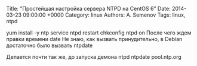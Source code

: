 Title: "Простейшая настройка сервера NTPD на CentOS 6"
Date: 2014-03-23 09:00:00 +0000
Category: linux
Authors: A. Semenov
Tags: linux, ntpd

<!--more-->
yum install -y ntp
service ntpd restart
chkconfig ntpd on
После чего ждем правки времени
date
Не знаю, как вызвать принудительно, в Debian достаточно было вызвать ntpdate

Делается почти так же, до запуска демона ntpd
ntpdate pool.ntp.org
